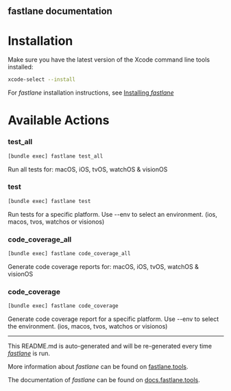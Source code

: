 fastlane documentation
----

# Installation

Make sure you have the latest version of the Xcode command line tools installed:

```sh
xcode-select --install
```

For _fastlane_ installation instructions, see [Installing _fastlane_](https://docs.fastlane.tools/#installing-fastlane)

# Available Actions

### test_all

```sh
[bundle exec] fastlane test_all
```

Run all tests for: macOS, iOS, tvOS, watchOS & visionOS

### test

```sh
[bundle exec] fastlane test
```

Run tests for a specific platform. Use --env to select an environment. (ios, macos, tvos, watchos or visionos)

### code_coverage_all

```sh
[bundle exec] fastlane code_coverage_all
```

Generate code coverage reports for: macOS, iOS, tvOS, watchOS & visionOS

### code_coverage

```sh
[bundle exec] fastlane code_coverage
```

Generate code coverage report for a specific platform. Use --env to select the environment. (ios, macos, tvos, watchos or visionos)

----

This README.md is auto-generated and will be re-generated every time [_fastlane_](https://fastlane.tools) is run.

More information about _fastlane_ can be found on [fastlane.tools](https://fastlane.tools).

The documentation of _fastlane_ can be found on [docs.fastlane.tools](https://docs.fastlane.tools).
